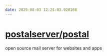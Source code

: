 ```yaml
---
date: 2025-08-03 12:24:03.920108
---
```


# [postalserver/postal](https://github.com/postalserver/postal)

open source mail server for websites and apps